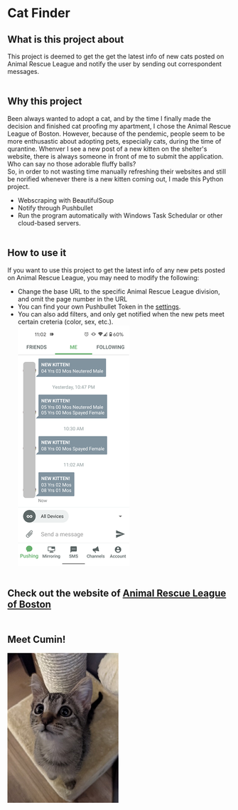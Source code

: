 # Cat Finder <br>

## What is this project about
This project is deemed to get the get the latest info of new cats posted on Animal Rescue League and notify the user by sending out correspondent messages.<br><br>

## Why this project
Been always wanted to adopt a cat, and by the time I finally made the decision and finished cat proofing my apartment, I chose the Animal Rescue League of Boston. However, because of the pendemic, people seem to be more enthusastic about adopting pets, especially cats, during the time of qurantine. Whenver I see a new post of a new kitten on the shelter's website, there is always someone in front of me to submit the application. Who can say no those adorable fluffy balls? <br>
So, in order to not wasting time manually refreshing their websites and still be norified whenever there is a new kitten coming out, I made this Python project. <br>
* Webscraping with BeautifulSoup<br>
* Notify through Pushbullet<br>
* Run the program automatically with Windows Task Schedular or other cloud-based servers. <br><br>

## How to use it
If you want to use this project to get the latest info of any new pets posted on Animal Rescue League, you may need to modify the following: <br>
* Change the base URL to the specific Animal Rescue League division, and omit the page number in the URL<br>
* You can find your own Pushbullet Token in the [settings](https://www.pushbullet.com/#settings).<br>
* You can also add filters, and only get notified when the new pets meet certain creteria (color, sex, etc.). <br>
![](./Screenshot_pushbullet.png)<br><br>

## Check out the website of [Animal Rescue League of Boston](https://www.arlboston.org/)<br><br>

## Meet Cumin!
![](./Kitten1.png)